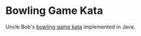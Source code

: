 # Bowling Game Kata
Uncle Bob's [bowling game kata](http://butunclebob.com/ArticleS.UncleBob.TheBowlingGameKata) implemented in Java.
